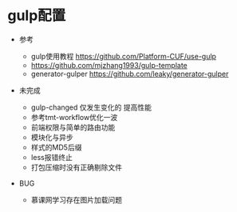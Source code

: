 # gulp配置

- 参考
    - gulp使用教程 https://github.com/Platform-CUF/use-gulp
    - https://github.com/mjzhang1993/gulp-template
    - generator-gulper https://github.com/leaky/generator-gulper
    
- 未完成

    - gulp-changed 仅发生变化的 提高性能
    - 参考tmt-workflow优化一波
    - 前端权限与简单的路由功能
    - 模块化与异步
    - 样式的MD5后缀
    - less报错终止   
    - 打包压缩时没有正确剔除文件 

- BUG

    - 慕课网学习存在图片加载问题    